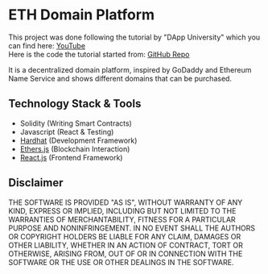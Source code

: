 # ETH Domain Platform

This project was done following the tutorial by "DApp University" which you can find here: [YouTube](https://www.youtube.com/watch?v=kUTdr1dStxA&list=PLk7ZYbFb3ivvE6VfcjVC3GLFKEc3dxF3u&index=80)
<br/>
Here is the code the tutorial started from: [GitHub Repo](https://github.com/dappuniversity/eth_daddy/tree/starter_code)

It is a decentralized domain platform, inspired by GoDaddy and Ethereum Name Service and shows different domains that can be purchased. 

## Technology Stack & Tools

- Solidity (Writing Smart Contracts)
- Javascript (React & Testing)
- [Hardhat](https://hardhat.org/) (Development Framework)
- [Ethers.js](https://docs.ethers.io/v5/) (Blockchain Interaction)
- [React.js](https://reactjs.org/) (Frontend Framework)

## Disclaimer
THE SOFTWARE IS PROVIDED "AS IS", WITHOUT WARRANTY OF ANY KIND, EXPRESS OR
IMPLIED, INCLUDING BUT NOT LIMITED TO THE WARRANTIES OF MERCHANTABILITY,
FITNESS FOR A PARTICULAR PURPOSE AND NONINFRINGEMENT. IN NO EVENT SHALL THE
AUTHORS OR COPYRIGHT HOLDERS BE LIABLE FOR ANY CLAIM, DAMAGES OR OTHER
LIABILITY, WHETHER IN AN ACTION OF CONTRACT, TORT OR OTHERWISE, ARISING FROM,
OUT OF OR IN CONNECTION WITH THE SOFTWARE OR THE USE OR OTHER DEALINGS IN
THE SOFTWARE.
